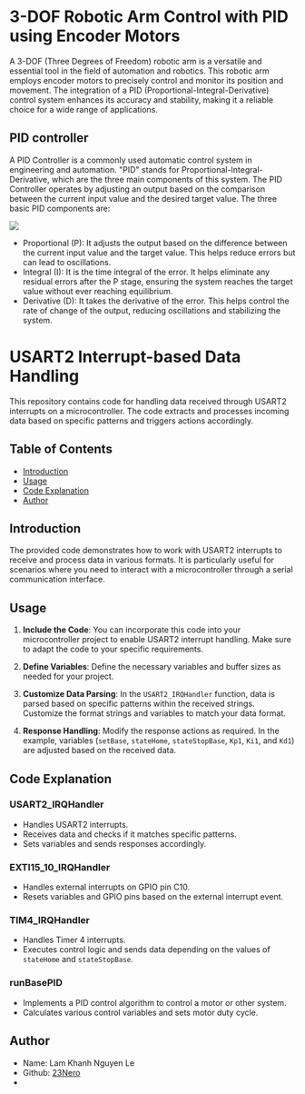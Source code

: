 
# 3-DOF Robotic Arm Control with PID using Encoder Motors



A 3-DOF (Three Degrees of Freedom) robotic arm is a versatile and essential tool in the field of automation and robotics. This robotic arm employs encoder motors to precisely control and monitor its position and movement. The integration of a PID (Proportional-Integral-Derivative) control system enhances its accuracy and stability, making it a reliable choice for a wide range of applications.




## PID controller
A PID Controller is a commonly used automatic control system in engineering and automation. "PID" stands for Proportional-Integral-Derivative, which are the three main components of this system. The PID Controller operates by adjusting an output based on the comparison between the current input value and the desired target value. The three basic PID components are:

<img src="https://upload.wikimedia.org/wikipedia/commons/thumb/4/40/Pid-feedback-nct-int-correct.png/450px-Pid-feedback-nct-int-correct.png">

 - Proportional (P): It adjusts the output based on the difference between the current input value and the target value. This helps reduce errors but can lead to oscillations.
 - Integral (I): It is the time integral of the error. It helps eliminate any residual errors after the P stage, ensuring the system reaches the target value without ever reaching equilibrium.
 - Derivative (D): It takes the derivative of the error. This helps control the rate of change of the output, reducing oscillations and stabilizing the system.

# USART2 Interrupt-based Data Handling

This repository contains code for handling data received through USART2 interrupts on a microcontroller. The code extracts and processes incoming data based on specific patterns and triggers actions accordingly.

## Table of Contents

- [Introduction](#introduction)
- [Usage](#usage)
- [Code Explanation](#code-explanation)
- [Author](#author)

## Introduction

The provided code demonstrates how to work with USART2 interrupts to receive and process data in various formats. It is particularly useful for scenarios where you need to interact with a microcontroller through a serial communication interface.

## Usage

1. **Include the Code**: You can incorporate this code into your microcontroller project to enable USART2 interrupt handling. Make sure to adapt the code to your specific requirements.

2. **Define Variables**: Define the necessary variables and buffer sizes as needed for your project.

3. **Customize Data Parsing**: In the `USART2_IRQHandler` function, data is parsed based on specific patterns within the received strings. Customize the format strings and variables to match your data format.

4. **Response Handling**: Modify the response actions as required. In the example, variables (`setBase`, `stateHome`, `stateStopBase`, `Kp1`, `Ki1`, and `Kd1`) are adjusted based on the received data.

## Code Explanation

### USART2_IRQHandler

- Handles USART2 interrupts.
- Receives data and checks if it matches specific patterns.
- Sets variables and sends responses accordingly.

### EXTI15_10_IRQHandler

- Handles external interrupts on GPIO pin C10.
- Resets variables and GPIO pins based on the external interrupt event.

### TIM4_IRQHandler

- Handles Timer 4 interrupts.
- Executes control logic and sends data depending on the values of `stateHome` and `stateStopBase`.

### runBasePID

- Implements a PID control algorithm to control a motor or other system.
- Calculates various control variables and sets motor duty cycle.



## Author

- Name: Lam Khanh Nguyen Le
- Github: [23Nero](https://github.com/23Nero)
- 
